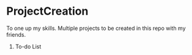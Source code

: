# ProjectCreation
To one up my skills. Multiple projects to be created in this repo with my friends.


1. To-do List
